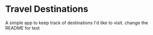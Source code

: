 # Travel Destinations

A simple app to keep track of destinations I'd like to visit.
change the README for test
